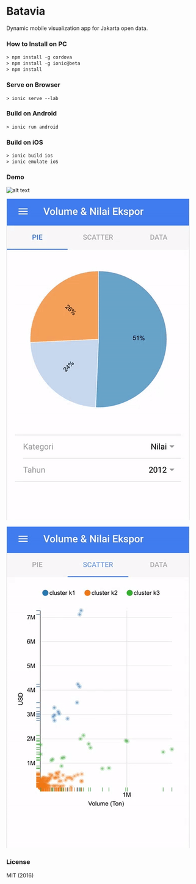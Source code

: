 # Batavia

Dynamic mobile visualization app for Jakarta open data.

### How to Install on PC
```
> npm install -g cordova
> npm install -g ionic@beta
> npm install
```

### Serve on Browser
```
> ionic serve --lab
```

### Build on Android
```
> ionic run android
```

### Build on iOS
```
> ionic build ios
> ionic emulate ioS
```

### Demo

![alt text](demo/gif1.gif?raw=true)

![alt text](demo/gif2.gif?raw=true)

![alt text](demo/gif3.gif?raw=true)

### License
MIT (2016)
